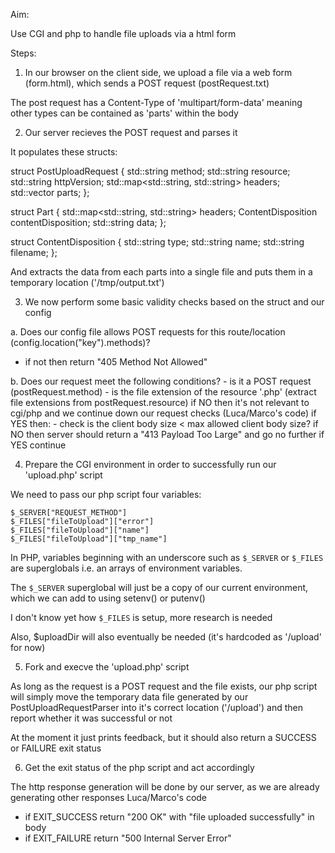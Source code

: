 Aim: 

Use CGI and php to handle file uploads via a html form

Steps:

1. In our browser on the client side, we upload a file via a web form (form.html), which sends a POST request (postRequest.txt)

The post request has a Content-Type of 'multipart/form-data' meaning other types can be contained as 'parts' within the body

2. Our server recieves the POST request and parses it

It populates these structs:

struct PostUploadRequest {
	std::string method;
	std::string resource;
	std::string httpVersion;
	std::map<std::string, std::string> headers;
	std::vector<Part> parts;
};

struct Part {
	std::map<std::string, std::string> headers;
	ContentDisposition contentDisposition;
	std::string data;
};

struct ContentDisposition {
	std::string type;
	std::string name;
	std::string filename;
};

And extracts the data from each parts into a single file and puts them in a temporary location ('/tmp/output.txt')

3. We now perform some basic validity checks based on the struct and our config

a. Does our config file allows POST requests for this route/location (config.location("key").methods)?
- if not then return "405 Method Not Allowed"

b. Does our request meet the following conditions?
	- is it a POST request (postRequest.method)
	- is the file extension of the resource '.php' (extract file extensions from postRequest.resource)
	if NO then it's not relevant to cgi/php and we continue down our request checks (Luca/Marco's code)
	if YES then:
	- check is the client body size < max allowed client body size?
	if NO then server should return a "413 Payload Too Large" and go no further
	if YES continue

4. Prepare the CGI environment in order to successfully run our 'upload.php' script

We need to pass our php script four variables:

```
$_SERVER["REQUEST_METHOD"]
$_FILES["fileToUpload"]["error"]
$_FILES["fileToUpload"]["name"]
$_FILES["fileToUpload"]["tmp_name"]
```

In PHP, variables beginning with an underscore such as `$_SERVER` or `$_FILES` are superglobals i.e. an arrays of environment variables.

The `$_SERVER` superglobal will just be a copy of our current environment, which we can add to using setenv() or putenv()

I don't know yet how `$_FILES` is setup, more research is needed

Also, $uploadDir will also eventually be needed (it's hardcoded as '/upload' for now)

5. Fork and execve the 'upload.php' script

As long as the request is a POST request and the file exists, our php script will simply move the temporary data file generated by our PostUploadRequestParser into it's correct location ('/upload') and then report whether it was successful or not

At the moment it just prints feedback, but it should also return a SUCCESS or FAILURE exit status

6. Get the exit status of the php script and act accordingly

The http response generation will be done by our server, as we are already generating other responses Luca/Marco's code

- if EXIT_SUCCESS return "200 OK" with "file uploaded successfully" in body
- if EXIT_FAILURE return "500 Internal Server Error"